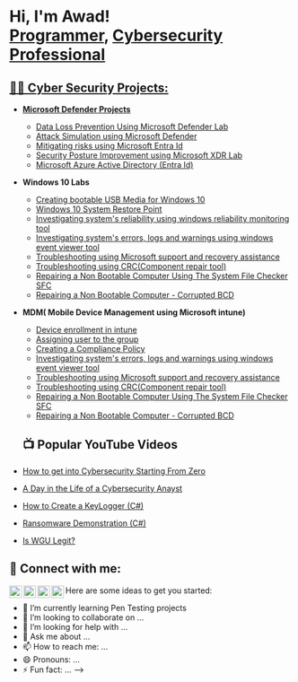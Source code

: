 
<h1>Hi, I'm Awad! <br/><a href="https://github.com/joshmadakor1">Programmer</a>, <a href="https://www.linkedin.com/in/joshmadakor/">Cybersecurity Professional </a> <a href="https://www.youtube.com/c/joshmadakor>YouTuber"</a></h1>



<h2>👨‍💻 Cyber Security Projects: </h2>

- <b> Microsoft Defender Projects </b>
  - [Data Loss Prevention Using Microsoft Defender Lab](https://github.com/AwadShaikh/Microsoft-Defender-Labs)
  - [Attack Simulation using Microsoft Defender](https://github.com/AwadShaikh/Attack-Simulation-)
  - [Mitigating risks using Microsoft Entra Id](https://github.com/AwadShaikh/Microsoft-Entra-Id-Lab)
  - [Security Posture Improvement using Microsoft XDR Lab](https://github.com/AwadShaikh/Security-Posture-Improvement-Lab)
  - [Microsoft Azure Active Directory (Entra Id)]() 

- <b> Windows 10 Labs </b>
  - [Creating bootable USB Media for Windows 10 ](https://github.com/AwadShaikh/Bootable-USB-media-)
  - [Windows 10 System Restore Point ](https://github.com/AwadShaikh/Microsoft-10-System-restore-point-)
  - [Investigating system's reliability using windows reliability monitoring tool](https://github.com/AwadShaikh/Reliability-monitoring)
  - [Investigating system's errors, logs and warnings using windows event viewer tool ](https://github.com/AwadShaikh/Event-viewer-tool-lab)
  - [Troubleshooting using Microsoft support and recovery assistance](https://github.com/AwadShaikh/Microsoft-support-and-recovery-assistance) 
  - [Troubleshooting using CRC(Component repair tool) ](https://github.com/AwadShaikh/CRC-lab-)
  - [Repairing a Non Bootable Computer Using The System File Checker SFC](https://github.com/AwadShaikh/SFC-lab/blob/main/README.md)
  - [Repairing a Non Bootable Computer - Corrupted BCD ](https://github.com/AwadShaikh/Defender-for-cloud-lab)

- <b> MDM( Mobile Device Management using Microsoft intune) </b>
  - [Device enrollment in intune ](https://github.com/AwadShaikh/Device-Enrollment-lab/blob/main/README.md)
  - [Assigning user to the group](https://github.com/AwadShaikh/Assigning-user-to-a-group/blob/main/README.md)
  - [Creating a Compliance Policy](https://github.com/AwadShaikh/Compliance-policy-/edit/main/README.md)
  - [Investigating system's errors, logs and warnings using windows event viewer tool ]()
  - [Troubleshooting using Microsoft support and recovery assistance]() 
  - [Troubleshooting using CRC(Component repair tool) ]()
  - [Repairing a Non Bootable Computer Using The System File Checker SFC]()
  - [Repairing a Non Bootable Computer - Corrupted BCD ]()

  <h2>📺 Popular YouTube Videos</h2>

- [How to get into Cybersecurity Starting From Zero](https://www.youtube.com/watch?v=a83ASGn_V_s)
- [A Day in the Life of a Cybersecurity Anayst](https://www.youtube.com/watch?v=uHy3oM7NnoU)
- [How to Create a KeyLogger (C#)](https://www.youtube.com/watch?v=N-L9hklSlNk)
- [Ransomware Demonstration (C#)](https://www.youtube.com/watch?v=OfvdQeh79s0)
- [Is WGU Legit?](https://www.youtube.com/watch?v=E2MwRWxDBkA)

<h2> 🤳 Connect with me:</h2>

[<img align="left" alt="JoshMadakor | YouTube" width="22px" src="https://cdn.jsdelivr.net/npm/simple-icons@v3/icons/youtube.svg" />][youtube]
[<img align="left" alt="JoshMadakor | Twitter" width="22px" src="https://cdn.jsdelivr.net/npm/simple-icons@v3/icons/twitter.svg" />][twitter]
[<img align="left" alt="JoshMadakor | LinkedIn" width="22px" src="https://cdn.jsdelivr.net/npm/simple-icons@v3/icons/linkedin.svg" />][linkedin]
[<img align="left" alt="JoshMadakor | Instagram" width="22px" src="https://cdn.jsdelivr.net/npm/simple-icons@v3/icons/instagram.svg" />][instagram]

[twitter]: https://twitter.com/joshmadakor
[youtube]: https://www.youtube.com/c/joshmadakor
[instagram]: https://www.instagram.com/joshmadakor/
[linkedin]: https://linkedin.com/in/joshmadakor

Here are some ideas to get you started:
- 🌱 I’m currently learning Pen Testing projects
- 👯 I’m looking to collaborate on ...
- 🤔 I’m looking for help with ...
- 💬 Ask me about ...
- 📫 How to reach me: ...
- 😄 Pronouns: ...
- ⚡ Fun fact: ...
-->
